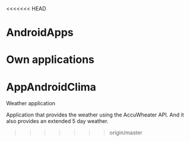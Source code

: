 <<<<<<< HEAD
# AndroidApps
Own applications
=======
# AppAndroidClima
Weather application


Application that provides the weather using the AccuWheater API. And it also provides an extended 5 day weather.
>>>>>>> origin/master
